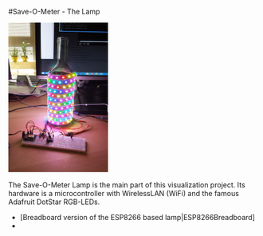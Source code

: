 #Save-O-Meter - The Lamp

<img src="../images/20150805_140515.jpg" alt="lamp" width="200px" height="300px">

The Save-O-Meter Lamp is the main part of this visualization project. Its hardware is a microcontroller with WirelessLAN (WiFi) and the famous Adafruit DotStar RGB-LEDs.

- [Breadboard version of the ESP8266 based lamp|ESP8266Breadboard]
- 
